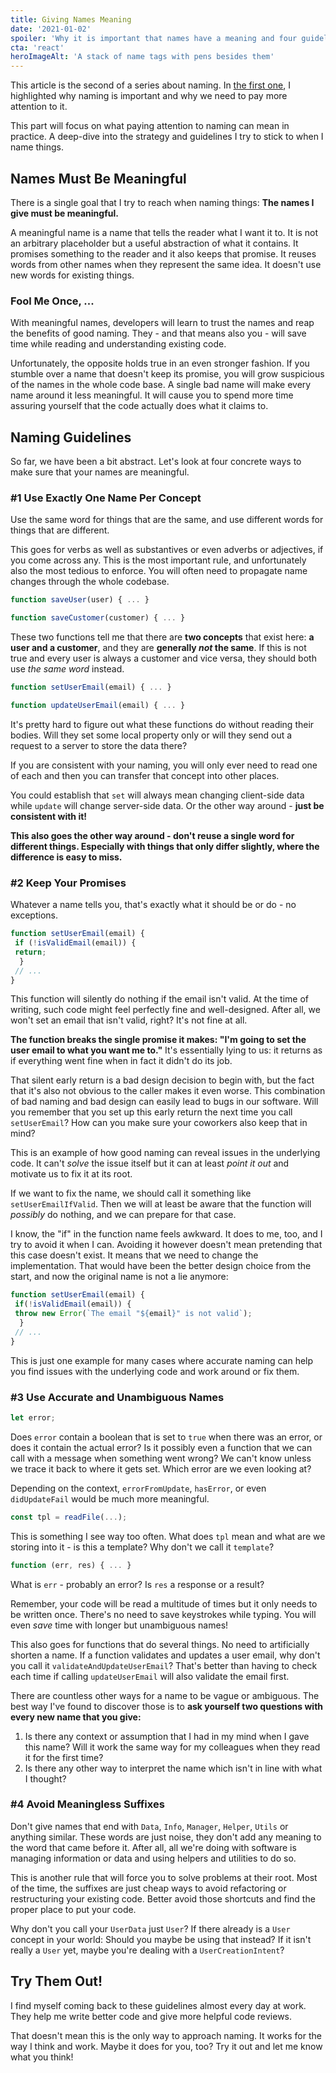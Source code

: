 ```yaml
---
title: Giving Names Meaning
date: '2021-01-02'
spoiler: 'Why it is important that names have a meaning and four guidelines that help you achieve that'
cta: 'react'
heroImageAlt: 'A stack of name tags with pens besides them'
---
```


This article is the second of a series about naming.
In [the first one](/pay-more-attention-to-naming), I highlighted why naming is important and why we need to pay more attention to it.

This part will focus on what paying attention to naming can mean in practice. A deep-dive into the strategy and guidelines I try to stick to when I name things.

## Names Must Be Meaningful

There is a single goal that I try to reach when naming things: **The names I give must be meaningful.**

A meaningful name is a name that tells the reader what I want it to. It is not an arbitrary placeholder but a useful abstraction of what it contains.
It promises something to the reader and it also keeps that promise. It reuses words from other names when they represent the same idea. It doesn't use new words for existing things. 

### Fool Me Once, ...

With meaningful names, developers will learn to trust the names and reap the benefits of good naming.
They - and that means also you - will save time while reading and understanding existing code.

Unfortunately, the opposite holds true in an even stronger fashion. If you stumble over a name that doesn't keep its promise, you will grow suspicious of the names in the whole code base.
A single bad name will make every name around it less meaningful. It will cause you to spend more time assuring yourself that the code actually does what it claims to.
## Naming Guidelines

So far, we have been a bit abstract. Let's look at four concrete ways to make sure that your names are meaningful.

### #1 Use Exactly One Name Per Concept

Use the same word for things that are the same, and use different words for things that are different.

This goes for verbs as well as substantives or even adverbs or adjectives, if you come across any.
This is the most important rule, and unfortunately also the most tedious to enforce.
You will often need to propagate name changes through the whole codebase.

```jsx
function saveUser(user) { ... }

function saveCustomer(customer) { ... }
```
These two functions tell me that there are **two concepts** that exist here: **a user and a customer**, and they are **generally _not_ the same**.
If this is not true and every user is always a customer and vice versa, they should both use _the same word_ instead.

```jsx
function setUserEmail(email) { ... }

function updateUserEmail(email) { ... }
```
It's pretty hard to figure out what these functions do without reading their bodies. Will they set some local property only or will they send out a request to a server to store the data there?

If you are consistent with your naming, you will only ever need to read one of each and then you can transfer that concept into other places.

You could establish that `set` will always mean changing client-side data while `update` will change server-side data. Or the other way around - **just be consistent with it!**

**This also goes the other way around - don't reuse a single word for different things. Especially with things that only differ slightly, where the difference is easy to miss.**

### #2 Keep Your Promises

Whatever a name tells you, that's exactly what it should be or do - no exceptions.

```jsx
function setUserEmail(email) {
 if (!isValidEmail(email)) {
 return;
  }
 // ...
}
```

This function will silently do nothing if the email isn't valid. At the time of writing, such code might feel perfectly fine and well-designed. After all, we won't set an email that isn't valid, right? It's not fine at all.

**The function breaks the single promise it makes:
"I'm going to set the user email to what you want me to."**
It's essentially lying to us: it returns as if everything went fine when in fact it didn't do its job.

That silent early return is a bad design decision to begin with, but the fact that it's also not obvious to the caller makes it even worse.
This combination of bad naming and bad design can easily lead to bugs in our software. Will you remember that you set up this early return the next time you call `setUserEmail`?
How can you make sure your coworkers also keep that in mind?

This is an example of how good naming can reveal issues in the underlying code. It can't _solve_ the issue itself but it can at least _point it out_ and motivate us to fix it at its root.

If we want to fix the name, we should call it something like `setUserEmailIfValid`. Then we will at least be aware that the function will _possibly_ do nothing, and we can prepare for that case.

I know, the "if" in the function name feels awkward. It does to me, too, and I try to avoid it when I can.
Avoiding it however doesn't mean pretending that this case doesn't exist.
It means that we need to change the implementation.
That would have been the better design choice from the start, and now the original name is not a lie anymore:

```jsx
function setUserEmail(email) {
 if(!isValidEmail(email)) {
 throw new Error(`The email "${email}" is not valid`);
  }
 // ...
}
```

This is just one example for many cases where accurate naming can help you find issues with the underlying code and work around or fix them.

### #3 Use Accurate and Unambiguous Names

```jsx
let error;
```
Does `error` contain a boolean that is set to `true` when there was an error, or does it contain the actual error? Is it possibly even a function that we can call with a message when something went wrong?
We can't know unless we trace it back to where it gets set. Which error are we even looking at?

Depending on the context, `errorFromUpdate`, `hasError`, or even `didUpdateFail` would be much more meaningful.

```jsx
const tpl = readFile(...);
```

This is something I see way too often. What does `tpl` mean and what are we storing into it - is this a template? Why don't we call it `template`?

```jsx
function (err, res) { ... }
```

What is `err` - probably an error? Is `res` a response or a result?

Remember, your code will be read a multitude of times but it only needs to be written once. There's no need to save keystrokes while typing. You will even _save_ time with longer but unambiguous names!

This also goes for functions that do several things. No need to artificially shorten a name. If a function validates and updates a user email, why don't you call it `validateAndUpdateUserEmail`?
That's better than having to check each time if calling `updateUserEmail` will also validate the email first.

There are countless other ways for a name to be vague or ambiguous. The best way I've found to discover those is to **ask yourself two questions with every new name that you give:**
1. Is there any context or assumption that I had in my mind when I gave this name? Will it work the same way for my colleagues when they read it for the first time?
2. Is there any other way to interpret the name which isn't in line with what I thought?

### #4 Avoid Meaningless Suffixes

Don't give names that end with `Data`, `Info`, `Manager`, `Helper`, `Utils` or anything similar. These words are just noise, they don't add any meaning to the word that came before it.
After all, all we're doing with software is managing information or data and using helpers and utilities to do so.

This is another rule that will force you to solve problems at their root. Most of the time, the suffixes are just cheap ways to avoid refactoring or restructuring your existing code.
Better avoid those shortcuts and find the proper place to put your code.

Why don't you call your `UserData` just `User`? If there already is a `User` concept in your world: Should you maybe be using that instead? If it isn't really a `User` yet, maybe you're dealing with a `UserCreationIntent`?



## Try Them Out!

I find myself coming back to these guidelines almost every day at work. They help me write better code and give more helpful code reviews.

That doesn't mean this is the only way to approach naming. It works for the way I think and work. Maybe it does for you, too? Try it out and let me know what you think!

